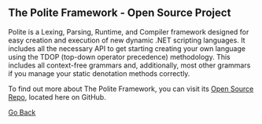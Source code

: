 ## The Polite Framework - Open Source Project

Polite is a Lexing, Parsing, Runtime, and Compiler framework designed for easy creation and execution of new dynamic .NET scripting languages. It includes all the necessary API to get starting creating your own language using the TDOP (top-down operator precedence) methodology. This includes all context-free grammars and, additionally, most other grammars if you manage your static denotation methods correctly.

To find out more about The Polite Framework, you can visit its [Open Source Repo](https://github.com/TrevorGHSeay/Polite), located here on GitHub.


[Go Back](https://trevorghseay.github.io/goto-Toggle/Projects)

